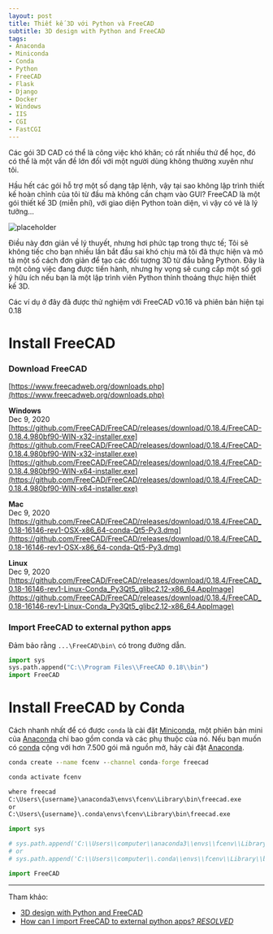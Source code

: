 ```yaml
---
layout: post
title: Thiết kế 3D với Python và FreeCAD
subtitle: 3D design with Python and FreeCAD
tags:
- Anaconda
- Miniconda
- Conda
- Python
- FreeCAD
- Flask
- Django
- Docker
- Windows
- IIS
- CGI
- FastCGI
---
```


Các gói 3D CAD có thể là công việc khó khăn; có rất nhiều thứ để học, đó có thể là một vấn đề lớn đối với một người dùng không thường xuyên như tôi.

Hầu hết các gói hỗ trợ một số dạng tập lệnh, vậy tại sao không lập trình thiết kế hoàn chỉnh của tôi từ đầu mà không cần chạm vào GUI? FreeCAD là một gói thiết kế 3D (miễn phí), với giao diện Python toàn diện, vì vậy có vẻ là lý tưởng…

![placeholder](http://boxxv.com/img/posts/freecad.png "FreeCAD")

Điều này đơn giản về lý thuyết, nhưng hơi phức tạp trong thực tế; Tôi sẽ không tiếc cho bạn nhiều lần bắt đầu sai khó chịu mà tôi đã thực hiện và mô tả một số cách đơn giản để tạo các đối tượng 3D từ đầu bằng Python. Đây là một công việc đang được tiến hành, nhưng hy vọng sẽ cung cấp một số gợi ý hữu ích nếu bạn là một lập trình viên Python thỉnh thoảng thực hiện thiết kế 3D.

Các ví dụ ở đây đã được thử nghiệm với FreeCAD v0.16 và phiên bản hiện tại 0.18

# Install FreeCAD

### Download FreeCAD
[https://www.freecadweb.org/downloads.php](https://www.freecadweb.org/downloads.php)

**Windows**  
Dec 9, 2020  
[https://github.com/FreeCAD/FreeCAD/releases/download/0.18.4/FreeCAD-0.18.4.980bf90-WIN-x32-installer.exe](https://github.com/FreeCAD/FreeCAD/releases/download/0.18.4/FreeCAD-0.18.4.980bf90-WIN-x32-installer.exe)  
[https://github.com/FreeCAD/FreeCAD/releases/download/0.18.4/FreeCAD-0.18.4.980bf90-WIN-x64-installer.exe](https://github.com/FreeCAD/FreeCAD/releases/download/0.18.4/FreeCAD-0.18.4.980bf90-WIN-x64-installer.exe)

**Mac**  
Dec 9, 2020  
[https://github.com/FreeCAD/FreeCAD/releases/download/0.18.4/FreeCAD_0.18-16146-rev1-OSX-x86_64-conda-Qt5-Py3.dmg](https://github.com/FreeCAD/FreeCAD/releases/download/0.18.4/FreeCAD_0.18-16146-rev1-OSX-x86_64-conda-Qt5-Py3.dmg)

**Linux**  
Dec 9, 2020  
[https://github.com/FreeCAD/FreeCAD/releases/download/0.18.4/FreeCAD_0.18-16146-rev1-Linux-Conda_Py3Qt5_glibc2.12-x86_64.AppImage](https://github.com/FreeCAD/FreeCAD/releases/download/0.18.4/FreeCAD_0.18-16146-rev1-Linux-Conda_Py3Qt5_glibc2.12-x86_64.AppImage)


### Import FreeCAD to external python apps

Đảm bảo rằng `...\FreeCAD\bin\` có trong đường dẫn.

```python
import sys 
sys.path.append("C:\\Program Files\\FreeCAD 0.18\\bin") 
import FreeCAD
```

# Install FreeCAD by Conda

Cách nhanh nhất để có được `conda` là cài đặt [Miniconda](https://docs.conda.io/en/latest/miniconda.html), một phiên bản mini của [Anaconda](https://www.anaconda.com) chỉ bao gồm conda và các phụ thuộc của nó. Nếu bạn muốn có [conda](https://docs.conda.io/en/latest/) cộng với hơn 7.500 gói mã nguồn mở, hãy cài đặt [Anaconda](https://www.anaconda.com/products/individual).


```bat
conda create --name fcenv --channel conda-forge freecad

conda activate fcenv

where freecad
C:\Users\{username}\anaconda3\envs\fcenv\Library\bin\freecad.exe
or
C:\Users\{username}\.conda\envs\fcenv\Library\bin\freecad.exe
```

```python
import sys

# sys.path.append('C:\\Users\\computer\\anaconda3\\envs\\fcenv\\Library\\bin')
# or
# sys.path.append('C:\\Users\\computer\\.conda\\envs\\fcenv\\Library\\bin')

import FreeCAD
```




-----
Tham khảo:
- [3D design with Python and FreeCAD](https://iosoft.blog/2019/05/22/3d-design-python-freecad/)
- [How can I import FreeCAD to external python apps? *RESOLVED*](https://forum.freecadweb.org/viewtopic.php?t=4650)


